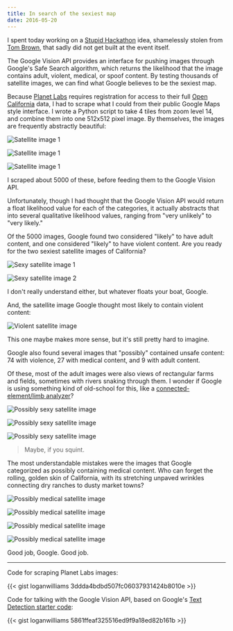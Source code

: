 ```yaml
---
title: In search of the sexiest map
date: 2016-05-20
---
```


I spent today working on a [Stupid Hackathon](http://stupidhackathon.github.io) idea, shamelessly stolen from [Tom Brown](http://nottombrown.com), that sadly did not get built at the event itself.

The Google Vision API provides an interface for pushing images through Google's Safe Search algorithm, which returns the likelihood that the image contains adult, violent, medical, or spoof content. By testing thousands of satellite images, we can find what Google believes to be the sexiest map.

Because [Planet Labs](http://planet.com) requires registration for access to their full [Open California](http://planet.com/open-california/#) data, I had to scrape what I could from their public Google Maps style interface. I wrote a Python script to take 4 tiles from zoom level 14, and combine them into one 512x512 pixel image. By themselves, the images are frequently abstractly beautiful:

![Satellite image 1](/images/2016-05-20/427.png)

![Satellite image 1](/images/2016-05-20/439.png)

![Satellite image 1](/images/2016-05-20/21.png)

I scraped about 5000 of these, before feeding them to the Google Vision API.

Unfortunately, though I had thought that the Google Vision API would return a float likelihood value for each of the categories, it actually abstracts that into several qualitative likelihood values, ranging from "very unlikely" to "very likely."

Of the 5000 images, Google found two considered "likely" to have adult content, and one considered "likely" to have violent content. Are you ready for the two sexiest satellite images of California?

![Sexy satellite image 1](/images/2016-05-20/1189.png)

![Sexy satellite image 2](/images/2016-05-20/1193.png)

I don't really understand either, but whatever floats your boat, Google.

And, the satellite image Google thought most likely to contain violent content:

![Violent satellite image](/images/2016-05-20/4512.png)

This one maybe makes more sense, but it's still pretty hard to imagine.

Google also found several images that "possibly" contained unsafe content: 74 with violence, 27 with medical content, and 9 with adult content.

Of these, most of the adult images were also views of rectangular farms and fields, sometimes with rivers snaking through them. I wonder if Google is using something kind of old-school for this, like a [connected-element/limb analyzer](http://homes.cs.washington.edu/~shapiro/EE596/notes/forsyth.pdf)?

![Possibly sexy satellite image](/images/2016-05-20/1277.png)

![Possibly sexy satellite image](/images/2016-05-20/1293.png)

![Possibly sexy satellite image](/images/2016-05-20/1284.png)

> Maybe, if you squint.

The most understandable mistakes were the images that Google categorized as possibly containing medical content. Who can forget the rolling, golden skin of California, with its stretching unpaved wrinkles connecting dry ranches to dusty market towns?

![Possibly medical satellite image](/images/2016-05-20/1929.png)

![Possibly medical satellite image](/images/2016-05-20/816.png)

![Possibly medical satellite image](/images/2016-05-20/1883.png)

![Possibly medical satellite image](/images/2016-05-20/1794.png)

Good job, Google. Good job.

---

Code for scraping Planet Labs images:

{{< gist loganwilliams 3ddda4bdbd507fc06037931424b8010e >}}

Code for talking with the Google Vision API, based on Google's [Text Detection starter code](https://github.com/GoogleCloudPlatform/cloud-vision/tree/master/python/text):

{{< gist loganwilliams 5861ffeaf325516ed9f9a18ed82b161b >}}